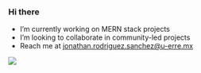 ### Hi there

- I’m currently working on MERN stack projects
- I’m looking to collaborate in community-led projects
- Reach me at jonathan.rodriguez.sanchez@u-erre.mx

<img  src="https://github-readme-stats.vercel.app/api/top-langs/?username=jonathanrodriguezs&hide=html&layout=compact" />
